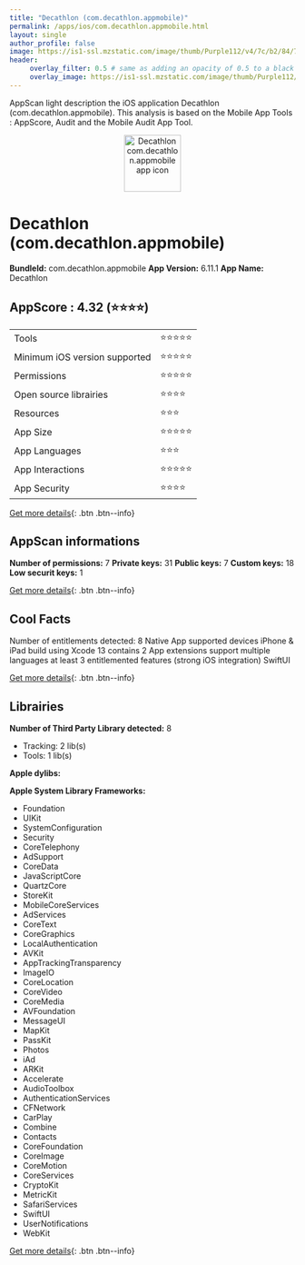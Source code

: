 ```yaml
---
title: "Decathlon (com.decathlon.appmobile)"
permalink: /apps/ios/com.decathlon.appmobile.html
layout: single
author_profile: false
image: https://is1-ssl.mzstatic.com/image/thumb/Purple112/v4/7c/b2/84/7cb2848c-e670-8f2d-693b-792a6b0ca7c6/AppIcon-0-1x_U007emarketing-0-7-0-85-220.png/512x512bb.jpg
header: 
     overlay_filter: 0.5 # same as adding an opacity of 0.5 to a black background
     overlay_image: https://is1-ssl.mzstatic.com/image/thumb/Purple112/v4/7c/b2/84/7cb2848c-e670-8f2d-693b-792a6b0ca7c6/AppIcon-0-1x_U007emarketing-0-7-0-85-220.png/512x512bb.jpg
---
```

AppScan light description the iOS application Decathlon (com.decathlon.appmobile). This analysis is based on the Mobile App Tools : AppScore, Audit and the Mobile Audit App Tool.

  
  
<div style="text-align: center;"><img src="https://is1-ssl.mzstatic.com/image/thumb/Purple112/v4/7c/b2/84/7cb2848c-e670-8f2d-693b-792a6b0ca7c6/AppIcon-0-1x_U007emarketing-0-7-0-85-220.png/512x512bb.jpg" width="100" height="100" alt="Decathlon com.decathlon.appmobile app icon"></div>  
  
# Decathlon (com.decathlon.appmobile)

**BundleId:** com.decathlon.appmobile
**App Version:** 6.11.1
**App Name:** Decathlon


## AppScore : 4.32 (⭐️⭐️⭐️⭐️) 

<table>
<tr><td> Tools </td><td> ⭐️⭐️⭐️⭐️⭐️ </td></tr>
<tr><td> Minimum iOS version supported </td><td> ⭐️⭐️⭐️⭐️⭐️ </td></tr>
<tr><td> Permissions </td><td> ⭐️⭐️⭐️⭐️⭐️ </td></tr>
<tr><td> Open source librairies </td><td> ⭐️⭐️⭐️⭐️ </td></tr>
<tr><td> Resources </td><td> ⭐️⭐️⭐️ </td></tr>
<tr><td> App Size </td><td> ⭐️⭐️⭐️⭐️⭐️ </td></tr>
<tr><td> App Languages </td><td> ⭐️⭐️⭐️ </td></tr>
<tr><td> App Interactions </td><td> ⭐️⭐️⭐️⭐️⭐️ </td></tr>
<tr><td> App Security </td><td> ⭐️⭐️⭐️⭐️ </td></tr>
</table>

[Get more details](/pricing.html){: .btn .btn--info}  
  
## AppScan informations 

**Number of permissions:** 7
**Private keys:** 31
**Public keys:** 7
**Custom keys:** 18
**Low securit keys:** 1
  
[Get more details](/pricing.html){: .btn .btn--info}

## Cool Facts

Number of entitlements detected: 8
Native App
supported devices iPhone & iPad
build using Xcode 13
contains 2 App extensions
support multiple languages
at least 3 entitlemented features (strong iOS integration)
SwiftUI
  
[Get more details](/pricing.html){: .btn .btn--info}

## Librairies 
**Number of Third Party Library detected:** 8
- Tracking: 2 lib(s)
- Tools: 1 lib(s)

**Apple dylibs:**


**Apple System Library Frameworks:**
- Foundation
- UIKit
- SystemConfiguration
- Security
- CoreTelephony
- AdSupport
- CoreData
- JavaScriptCore
- QuartzCore
- StoreKit
- MobileCoreServices
- AdServices
- CoreText
- CoreGraphics
- LocalAuthentication
- AVKit
- AppTrackingTransparency
- ImageIO
- CoreLocation
- CoreVideo
- CoreMedia
- AVFoundation
- MessageUI
- MapKit
- PassKit
- Photos
- iAd
- ARKit
- Accelerate
- AudioToolbox
- AuthenticationServices
- CFNetwork
- CarPlay
- Combine
- Contacts
- CoreFoundation
- CoreImage
- CoreMotion
- CoreServices
- CryptoKit
- MetricKit
- SafariServices
- SwiftUI
- UserNotifications
- WebKit


  
[Get more details](/pricing.html){: .btn .btn--info}

